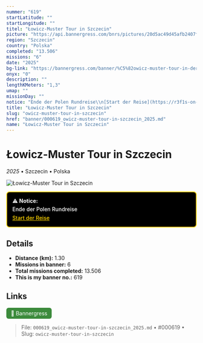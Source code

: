 ```yaml
---
nummer: "619"
startLatitude: ""
startLongitude: ""
titel: "Łowicz-Muster Tour in Szczecin"
picture: "https://api.bannergress.com/bnrs/pictures/20d5ac49d45afb2407fdb2b5f81576b0"
region: "Szczecin"
country: "Polska"
completed: "13.506"
missions: "6"
date: "2025"
bg-link: "https://bannergress.com/banner/%C5%82owicz-muster-tour-in-der-oranienburger-stra%C3%9Fe-75f1"
onyx: "0"
description: ""
lengthKMeters: "1,3"
umap: ""
missionDay: ""
notice: "Ende der Polen Rundreise\\n[Start der Reise](https://r3f1s-on-tour.github.io/banner/000613_owicz-muster-tour-in-der-oranienburger-strae_2025/)"
title: "Łowicz-Muster Tour in Szczecin"
slug: "owicz-muster-tour-in-szczecin"
href: "banner/000619_owicz-muster-tour-in-szczecin_2025.md"
name: "Łowicz-Muster Tour in Szczecin"
---
```

# Łowicz-Muster Tour in Szczecin

*2025* • Szczecin • Polska

![Łowicz-Muster Tour in Szczecin](https://api.bannergress.com/bnrs/pictures/20d5ac49d45afb2407fdb2b5f81576b0)


<div style="
  margin: 10px 0 18px;
  padding: 12px 14px;
  border: 2px solid #FFD500;
  background-color: #000;
  color: #fff;
  border-radius: 8px;
  font-weight: 500;
  line-height: 1.6;
">
  ⚠️ <strong>Notice:</strong><br>
  Ende der Polen Rundreise<br><a href="https://r3f1s-on-tour.github.io/banner/000613_owicz-muster-tour-in-der-oranienburger-strae_2025/" target="_blank" rel="noopener" style="color:#FFD500;text-decoration:underline;word-break:break-word;">Start der Reise</a>
</div>


## Details
- **Distance (km):** 1.30
- **Missions in banner:** 6
- **Total missions completed:** 13.506
- **This is my banner no.:** 619





## Links
<a href="https://bannergress.com/banner/%C5%82owicz-muster-tour-in-der-oranienburger-stra%C3%9Fe-75f1" target="_blank" style="display:inline-block;margin-right:8px;padding:6px 12px;background:#3c8b3c;color:#fff;text-decoration:none;border-radius:6px;">🔗 Bannergress</a>



> File: `000619_owicz-muster-tour-in-szczecin_2025.md`
> • #000619
> • Slug: `owicz-muster-tour-in-szczecin`
